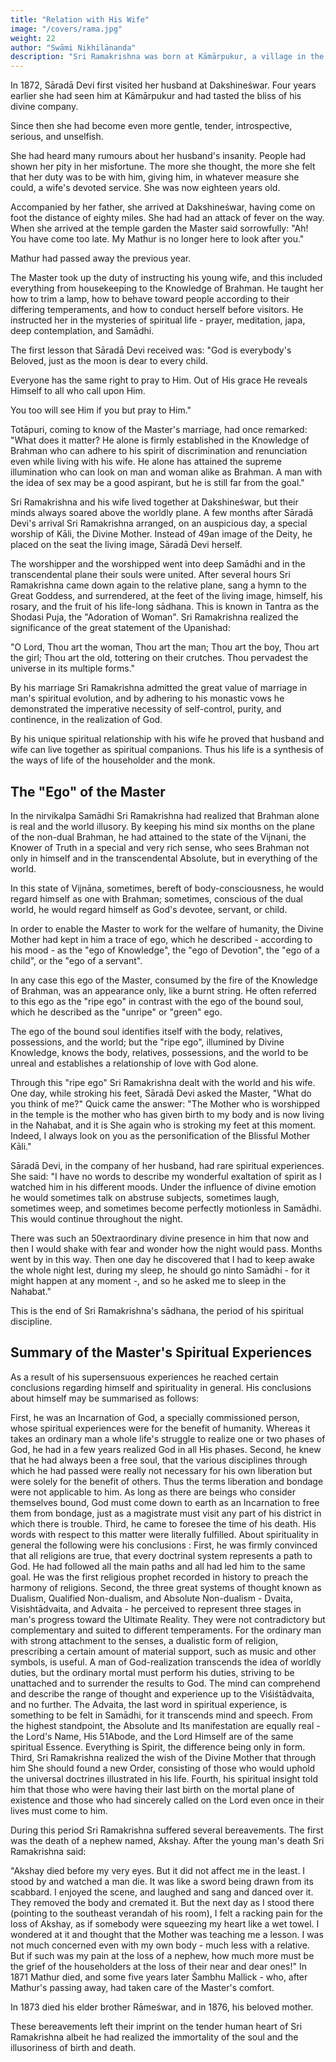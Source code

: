 ```yaml
---
title: "Relation with His Wife"
image: "/covers/rama.jpg"
weight: 22
author: "Swāmi Nikhilānanda"
description: "Sri Ramakrishna was born at Kāmārpukur, a village in the Hooghly District in rural Bengāl."
---
```




In 1872, Sāradā Devi first visited her husband at Dakshineśwar. Four years earlier she had seen him at Kāmārpukur and had tasted the bliss of his divine company.

Since then she had become even more gentle, tender, introspective, serious, and unselfish. 

She had heard many rumours about her husband's insanity. People had shown her pity in her misfortune. The more she thought, the more she felt that her duty was to be with him, giving him, in whatever measure she could, a wife's devoted service. She was now eighteen years old. 

Accompanied by her father, she arrived at Dakshineśwar, having come on foot the distance of eighty miles. She had had an attack of fever on the way. When she arrived at the temple garden the Master said sorrowfully: "Ah! You have
come too late. My Mathur is no longer here to look after you." 

Mathur had passed away the previous year.

The Master took up the duty of instructing his young wife, and this included everything from housekeeping to the Knowledge of Brahman. He taught her how to trim a lamp, how to behave toward people according to their differing temperaments, and how to conduct herself before visitors. He instructed her in the mysteries of spiritual life - prayer, meditation, japa, deep contemplation, and Samādhi. 

The first lesson that Sāradā Devi received was: "God is everybody's Beloved, just as the moon is dear to every child.

Everyone has the same right to pray to Him. Out of His grace He reveals Himself to all who call upon Him. 

You too will see Him if you but pray to Him."

Totāpuri, coming to know of the Master's marriage, had once remarked: "What does it matter? He alone is firmly established in the Knowledge of Brahman who can adhere to his spirit of discrimination and renunciation even while living with his wife. He alone has attained the supreme illumination who can look on man and woman alike as Brahman. A man with the idea of sex may be a good aspirant, but he is still far from the goal." 

Sri Ramakrishna and his wife lived together at Dakshineśwar, but their minds always soared above the worldly plane. A few months after Sāradā Devi's arrival Sri Ramakrishna arranged, on an auspicious day, a special worship of Kāli, the Divine Mother. Instead of 49an image of the Deity, he placed on the seat the living image, Sāradā Devi herself. 

The worshipper and the worshipped went into deep Samādhi and in the transcendental plane their souls were united. After several hours Sri Ramakrishna came down again to the relative plane, sang a hymn to the Great Goddess, and surrendered, at the feet of the living image, himself, his rosary, and the fruit of his life-long sādhana. This is known in Tantra as the Shodasi Puja, the "Adoration of Woman". Sri Ramakrishna realized the significance of the great statement of the Upanishad: 

"O Lord, Thou art the woman, Thou art the man; Thou art the boy, Thou art the girl; Thou art the old, tottering on their crutches. Thou pervadest the universe in its multiple forms."


By his marriage Sri Ramakrishna admitted the great value of marriage in man's spiritual evolution, and by adhering to his monastic vows he demonstrated the imperative
necessity of self-control, purity, and continence, in the realization of God. 

By his unique spiritual relationship with his wife he proved that husband and wife can live together as spiritual companions. Thus his life is a synthesis of the ways of life of the householder and the monk.

## The "Ego" of the Master

In the nirvikalpa Samādhi Sri Ramakrishna had realized that Brahman alone is real and the world illusory. By keeping his mind six months on the plane of the non-dual Brahman, he had attained to the state of the Vijnani, the Knower of Truth in a special and very rich sense, who sees Brahman not only in himself and in the transcendental Absolute, but in everything of the world. 

In this state of Vijnāna, sometimes, bereft of body-consciousness, he would regard himself as one with Brahman; sometimes, conscious of the dual world, he would regard himself as God's devotee, servant, or child.

In order to enable the Master to work for the welfare of humanity, the Divine Mother had kept in him a trace of ego, which he described - according to his mood - as the "ego of Knowledge", the "ego of Devotion", the "ego of a child", or the "ego of a servant". 

In any case this ego of the Master, consumed by the fire of the Knowledge of Brahman, was an appearance only, like a burnt string. He often referred to this ego as the "ripe ego" in contrast with the ego of the bound soul, which he described as the "unripe" or "green" ego.

The ego of the bound soul identifies itself with the body, relatives, possessions, and the world; but the "ripe ego", illumined by Divine Knowledge, knows the body, relatives, possessions, and the world to be unreal and establishes a relationship of love with God alone.

Through this "ripe ego" Sri Ramakrishna dealt with the world and his wife. One day, while stroking his feet, Sāradā Devi asked the Master, "What do you think of me?" Quick came the answer: "The Mother who is worshipped in the temple is the mother who has given birth to my body and is now living in the Nahabat, and it is She again who is
stroking my feet at this moment. Indeed, I always look on you as the personification of
the Blissful Mother Kāli."

Sāradā Devi, in the company of her husband, had rare spiritual experiences. She said: "I have no words to describe my wonderful exaltation of spirit as I watched him in his different moods. Under the influence of divine emotion he would sometimes talk on abstruse subjects, sometimes laugh, sometimes weep, and sometimes become perfectly motionless in Samādhi. This would continue throughout the night. 

There was such an 50extraordinary divine presence in him that now and then I would shake with fear and wonder how the night would pass. Months went by in this way. Then one day he discovered that I had to keep awake the whole night lest, during my sleep, he should go ninto Samādhi - for it might happen at any moment -, and so he asked me to sleep in the
Nahabat."

This is the end of Sri Ramakrishna's sādhana, the period of his spiritual discipline. 

## Summary of the Master's Spiritual Experiences



As a result of his supersensuous experiences he reached certain conclusions
regarding himself and spirituality in general. His conclusions about himself may be
summarised as follows:


First, he was an Incarnation of God, a specially commissioned person, whose spiritual
experiences were for the benefit of humanity. Whereas it takes an ordinary man a whole
life's struggle to realize one or two phases of God, he had in a few years realized God in
all His phases.
Second, he knew that he had always been a free soul, that the various disciplines
through which he had passed were really not necessary for his own liberation but were
solely for the benefit of others. Thus the terms liberation and bondage were not
applicable to him. As long as there are beings who consider themselves bound, God
must come down to earth as an Incarnation to free them from bondage, just as a
magistrate must visit any part of his district in which there is trouble.
Third, he came to foresee the time of his death. His words with respect to this matter
were literally fulfilled.
About spirituality in general the following were his conclusions :
First, he was firmly convinced that all religions are true, that every doctrinal system
represents a path to God. He had followed all the main paths and all had led him to the
same goal. He was the first religious prophet recorded in history to preach the harmony
of religions.
Second, the three great systems of thought known as Dualism, Qualified Non-dualism,
and Absolute Non-dualism - Dvaita, Visishtādvaita, and Advaita - he perceived to
represent three stages in man's progress toward the Ultimate Reality. They were not
contradictory but complementary and suited to different temperaments. For the ordinary
man with strong attachment to the senses, a dualistic form of religion, prescribing a
certain amount of material support, such as music and other symbols, is useful. A man
of God-realization transcends the idea of worldly duties, but the ordinary mortal must
perform his duties, striving to be unattached and to surrender the results to God. The
mind can comprehend and describe the range of thought and experience up to the
Viśiśtādvaita, and no further. The Advaita, the last word in spiritual experience, is
something to be felt in Samādhi, for it transcends mind and speech. From the highest
standpoint, the Absolute and Its manifestation are equally real - the Lord's Name, His
51Abode, and the Lord Himself are of the same spiritual Essence. Everything is Spirit, the
difference being only in form.
Third, Sri Ramakrishna realized the wish of the Divine Mother that through him She
should found a new Order, consisting of those who would uphold the universal doctrines
illustrated in his life.
Fourth, his spiritual insight told him that those who were having their last birth on the
mortal plane of existence and those who had sincerely called on the Lord even once in
their lives must come to him.

During this period Sri Ramakrishna suffered several bereavements. The first was the
death of a nephew named, Akshay. After the young man's death Sri Ramakrishna said:

"Akshay died before my very eyes. But it did not affect me in the least. I stood by and watched a man die. It was like a sword being drawn from its scabbard. I enjoyed the scene, and laughed and sang and danced over it. They removed the body and cremated it. But the next day as I stood there (pointing to the southeast verandah of his room), I
felt a racking pain for the loss of Akshay, as if somebody were squeezing my heart like a
wet towel. I wondered at it and thought that the Mother was teaching me a lesson. I was
not much concerned even with my own body - much less with a relative. But if such was
my pain at the loss of a nephew, how much more must be the grief of the householders
at the loss of their near and dear ones!" In 1871 Mathur died, and some five years later
Śambhu Mallick - who, after Mathur's passing away, had taken care of the Master's
comfort. 

In 1873 died his elder brother Rāmeśwar, and in 1876, his beloved mother.

These bereavements left their imprint on the tender human heart of Sri Ramakrishna albeit he had realized the immortality of the soul and the illusoriness of birth and death.


